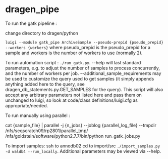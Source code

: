 # dragen_pipe

To run the gatk pipeline : 

change directory to dragen/python 

`luigi --module gatk_pipe ArchiveSample --pseudo-prepid {pseudo_prepid} --workers {workers}` where pseudo_prepid is the pseudo_prepid for a sample and workers is the number of workers to use (normally 2).

To run automation script : 
`./run_gatk.py`.  --help will last standard parameters, e.g. to adjust the number of samples to process concurrently, and the number of workers per job.  --additional_sample_requirements may be used to customize the query used to get samples (it simply appends anything added here to the query, see dragen_db_statements.py.GET_SAMPLES for the query).  This script will also accept any arbitrary parameters not listed here and pass them on unchanged to luigi, so look at code/class definitions/luigi.cfg as appropriate/needed.

To run manually using parallel :

cat {sample_file} | parallel -j {n_jobs} --joblog {parallel_log_file} --tmpdir /nfs/seqscratch09/rp2801/parallel_tmp/ /nfs/goldstein/software/python2.7.7/bin/python run_gatk_jobs.py

To import samples:
ssh to annodb02
cd to import/src
`./import_samples.py -d waldb4 --run_locally`.  Additional parameters may be viewed via --help.
